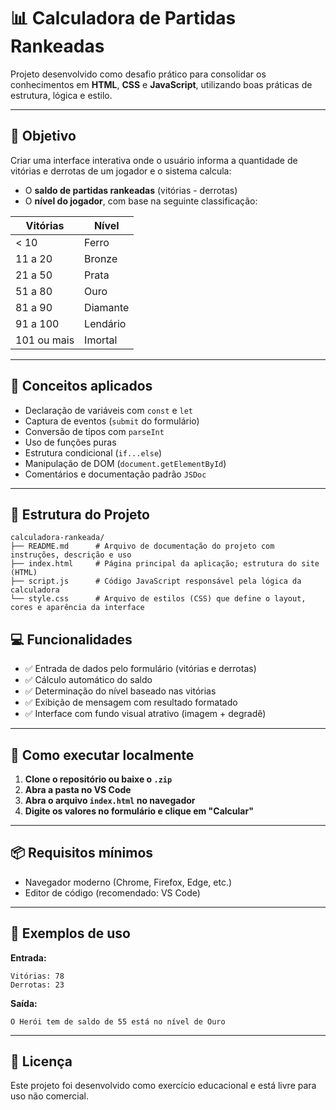# 📊 Calculadora de Partidas Rankeadas

Projeto desenvolvido como desafio prático para consolidar os conhecimentos em **HTML**, **CSS** e **JavaScript**, utilizando boas práticas de estrutura, lógica e estilo.

---

## 🎯 Objetivo

Criar uma interface interativa onde o usuário informa a quantidade de vitórias e derrotas de um jogador e o sistema calcula:

* O **saldo de partidas rankeadas** (vitórias - derrotas)
* O **nível do jogador**, com base na seguinte classificação:

| Vitórias    | Nível    |
| ----------- | -------- |
| < 10        | Ferro    |
| 11 a 20     | Bronze   |
| 21 a 50     | Prata    |
| 51 a 80     | Ouro     |
| 81 a 90     | Diamante |
| 91 a 100    | Lendário |
| 101 ou mais | Imortal  |

---

## 🧠 Conceitos aplicados

* Declaração de variáveis com `const` e `let`
* Captura de eventos (`submit` do formulário)
* Conversão de tipos com `parseInt`
* Uso de funções puras
* Estrutura condicional (`if...else`)
* Manipulação de DOM (`document.getElementById`)
* Comentários e documentação padrão `JSDoc`

---

## 📁 Estrutura do Projeto

```
calculadora-rankeada/
├── README.md      # Arquivo de documentação do projeto com instruções, descrição e uso
├── index.html     # Página principal da aplicação; estrutura do site (HTML)
├── script.js      # Código JavaScript responsável pela lógica da calculadora
└── style.css      # Arquivo de estilos (CSS) que define o layout, cores e aparência da interface

```


## 💻 Funcionalidades

* ✅ Entrada de dados pelo formulário (vitórias e derrotas)
* ✅ Cálculo automático do saldo
* ✅ Determinação do nível baseado nas vitórias
* ✅ Exibição de mensagem com resultado formatado
* ✅ Interface com fundo visual atrativo (imagem + degradê)

---

## 🚀 Como executar localmente

1. **Clone o repositório ou baixe o `.zip`**
2. **Abra a pasta no VS Code**
3. **Abra o arquivo `index.html` no navegador**
4. **Digite os valores no formulário e clique em "Calcular"**

---

## 📦 Requisitos mínimos

* Navegador moderno (Chrome, Firefox, Edge, etc.)
* Editor de código (recomendado: VS Code)

---

## 📝 Exemplos de uso

**Entrada:**

```
Vitórias: 78
Derrotas: 23
```

**Saída:**

```
O Herói tem de saldo de 55 está no nível de Ouro
```

---

## 📌 Licença

Este projeto foi desenvolvido como exercício educacional e está livre para uso não comercial.
